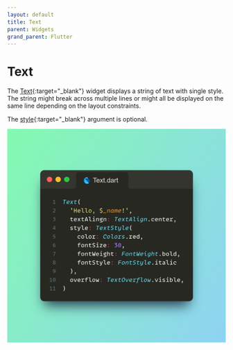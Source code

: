```yaml
---
layout: default
title: Text
parent: Widgets
grand_parent: Flutter
---
```


# Text
The [Text](https://api.flutter.dev/flutter/widgets/Text-class.html){:target="\_blank"} widget displays a string of text with single style. The string might break across multiple lines or might all be displayed on the same line depending on the layout constraints.

The [style](https://api.flutter.dev/flutter/painting/TextStyle-class.html){:target="\_blank"} argument is optional.

<p align="center">
  <img src="/assets/images/textFlutter.png" alt="drawing" width="600"/>
</p>
